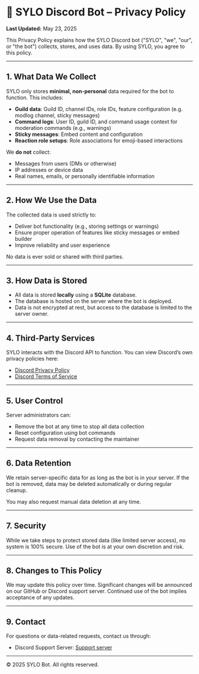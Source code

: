 # 🔐 SYLO Discord Bot – Privacy Policy

**Last Updated:** May 23, 2025

This Privacy Policy explains how the SYLO Discord bot ("SYLO", "we", "our", or "the bot") collects, stores, and uses data. By using SYLO, you agree to this policy.

---

## 1. What Data We Collect

SYLO only stores **minimal, non-personal** data required for the bot to function. This includes:

- **Guild data**: Guild ID, channel IDs, role IDs, feature configuration (e.g. modlog channel, sticky messages)
- **Command logs**: User ID, guild ID, and command usage context for moderation commands (e.g., warnings)
- **Sticky messages**: Embed content and configuration
- **Reaction role setups**: Role associations for emoji-based interactions

We **do not** collect:
- Messages from users (DMs or otherwise)
- IP addresses or device data
- Real names, emails, or personally identifiable information

---

## 2. How We Use the Data

The collected data is used strictly to:

- Deliver bot functionality (e.g., storing settings or warnings)
- Ensure proper operation of features like sticky messages or embed builder
- Improve reliability and user experience

No data is ever sold or shared with third parties.

---

## 3. How Data is Stored

- All data is stored **locally** using a **SQLite** database.
- The database is hosted on the server where the bot is deployed.
- Data is not encrypted at rest, but access to the database is limited to the server owner.

---

## 4. Third-Party Services

SYLO interacts with the Discord API to function. You can view Discord’s own privacy policies here:

- [Discord Privacy Policy](https://discord.com/privacy)
- [Discord Terms of Service](https://discord.com/terms)

---

## 5. User Control

Server administrators can:
- Remove the bot at any time to stop all data collection
- Reset configuration using bot commands
- Request data removal by contacting the maintainer

---

## 6. Data Retention

We retain server-specific data for as long as the bot is in your server. If the bot is removed, data may be deleted automatically or during regular cleanup.

You may also request manual data deletion at any time.

---

## 7. Security

While we take steps to protect stored data (like limited server access), no system is 100% secure. Use of the bot is at your own discretion and risk.

---

## 8. Changes to This Policy

We may update this policy over time. Significant changes will be announced on our GitHub or Discord support server. Continued use of the bot implies acceptance of any updates.

---

## 9. Contact

For questions or data-related requests, contact us through:

- Discord Support Server: [Support server](https://discord.gg/46Z76eZJVt)

---

© 2025 SYLO Bot. All rights reserved.
